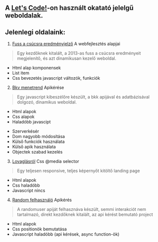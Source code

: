 A [Let's Code!](https://lets-code.hu)-on használt okatató jelelgű weboldalak.
----
## Jelenlegi oldalaink:
1. [Fuss a csúcsra eredményjelző](https://mormota.github.io/LetsCode-projects/fuss-a-csucsra-2013-eredmenyek/)
A webfejlesztés alapjai
> Egy kezdőknek kitalált, a 2013-as fuss a csúcsra eredményeit megjelenítő, és azt dinamikusan kezelő weboldal. 
> 
 - Html alap komponensek
 - List item
 - Css bevezetés
javascript változók, funkciók
2. [Bkv menetrend](https://mormota.github.io/LetsCode-projects/bkv-menetrend/)
Apikérése 
>Egy javascript kibeszélőre készült, a bkk apijával és adatbázisával dolgozó, dinamikus weboldal.
>
- Html alapok
 - Css alapok
 - Haladóbb javascipt
* Szerverkésér
* Dom nagyobb módosítása
* Külső funkciók használata
* Külső apik használata
* Objectek szabad kezelés
3. [Lovaglásról](https://mormota.github.io/LetsCode-projects/lovaglasrol/)
Css @media selector
> Egy teljesen responsive, teljes képernyőt kitöltő landing page
- Html alapok
- Css haladóbb
- Javascript nincs
4. [Random felhasználó](https://mormota.github.io/LetsCode-projects/random-felhasznalo/)
Apikérés
>A randomuser apiját felhasznáva készült, semmi interakciót nem tartalmazó, direkt kezdőknek kitalált, az api kérést bemutató project
- Html alapok
- Css positionök bemutatása
- Javascript haladóbb (api kérések, async function-ök)